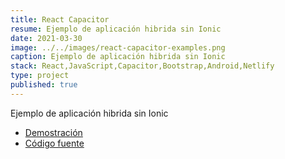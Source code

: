 ```yaml
---
title: React Capacitor
resume: Ejemplo de aplicación hibrida sin Ionic
date: 2021-03-30
image: ../../images/react-capacitor-examples.png
caption: Ejemplo de aplicación hibrida sin Ionic
stack: React,JavaScript,Capacitor,Bootstrap,Android,Netlify
type: project
published: true
---
```


Ejemplo de aplicación hibrida sin Ionic

- [Demostración](https://react-capacitor-examples.netlify.app/)
- [Código fuente](https://github.com/angelxehg/react-examples/)
